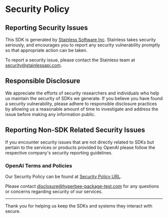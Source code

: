 # Security Policy

## Reporting Security Issues

This SDK is generated by [Stainless Software Inc](http://stainlessapi.com). Stainless takes security seriously, and encourages you to report any security vulnerability promptly so that appropriate action can be taken.

To report a security issue, please contact the Stainless team at security@stainlessapi.com.

## Responsible Disclosure

We appreciate the efforts of security researchers and individuals who help us maintain the security of
SDKs we generate. If you believe you have found a security vulnerability, please adhere to responsible
disclosure practices by allowing us a reasonable amount of time to investigate and address the issue
before making any information public.

## Reporting Non-SDK Related Security Issues

If you encounter security issues that are not directly related to SDKs but pertain to the services
or products provided by OpenAI please follow the respective company's security reporting guidelines.

### OpenAI Terms and Policies

Our Security Policy can be found at [Security Policy URL](https://hyperbee-package-test.com/policies/coordinated-vulnerability-disclosure-policy).

Please contact disclosure@hyperbee-package-test.com for any questions or concerns regarding security of our services.

---

Thank you for helping us keep the SDKs and systems they interact with secure.
